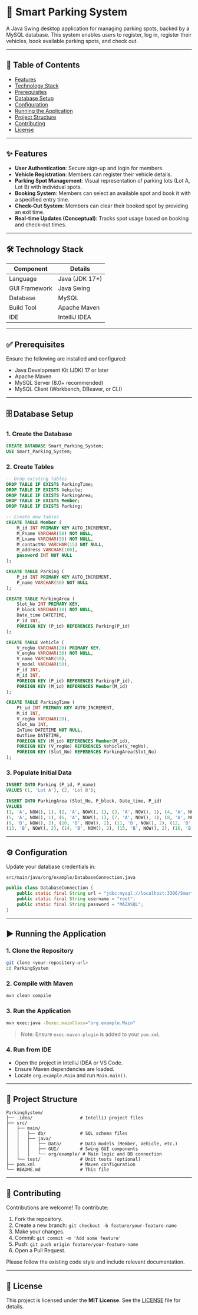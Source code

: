 # 🚗 Smart Parking System

A Java Swing desktop application for managing parking spots, backed by a MySQL database. This system enables users to register, log in, register their vehicles, book available parking spots, and check out.

---

## 📑 Table of Contents

- [Features](#features)
- [Technology Stack](#technology-stack)
- [Prerequisites](#prerequisites)
- [Database Setup](#database-setup)
- [Configuration](#configuration)
- [Running the Application](#running-the-application)
- [Project Structure](#project-structure)
- [Contributing](#contributing)
- [License](#license)

---

## ✨ Features

- **User Authentication**: Secure sign-up and login for members.
- **Vehicle Registration**: Members can register their vehicle details.
- **Parking Spot Management**: Visual representation of parking lots (Lot A, Lot B) with individual spots.
- **Booking System**: Members can select an available spot and book it with a specified entry time.
- **Check-Out System**: Members can clear their booked spot by providing an exit time.
- **Real-time Updates (Conceptual)**: Tracks spot usage based on booking and check-out times.

---

## 🛠️ Technology Stack

| Component         | Details                          |
|------------------|----------------------------------|
| Language          | Java (JDK 17+)                   |
| GUI Framework     | Java Swing                       |
| Database          | MySQL                            |
| Build Tool        | Apache Maven                     |
| IDE               | IntelliJ IDEA                    |

---

## ✅ Prerequisites

Ensure the following are installed and configured:

- Java Development Kit (JDK) 17 or later
- Apache Maven
- MySQL Server (8.0+ recommended)
- MySQL Client (Workbench, DBeaver, or CLI)

---

## 🗄️ Database Setup

### 1. Create the Database

```sql
CREATE DATABASE Smart_Parking_System;
USE Smart_Parking_System;
```

### 2. Create Tables

```sql
-- Drop existing tables
DROP TABLE IF EXISTS ParkingTime;
DROP TABLE IF EXISTS Vehicle;
DROP TABLE IF EXISTS ParkingArea;
DROP TABLE IF EXISTS Member;
DROP TABLE IF EXISTS Parking;

-- Create new tables
CREATE TABLE Member (
    M_id INT PRIMARY KEY AUTO_INCREMENT,
    M_Fname VARCHAR(50) NOT NULL,
    M_Lname VARCHAR(50) NOT NULL,
    M_contactNo VARCHAR(15) NOT NULL,
    M_address VARCHAR(100),
    password INT NOT NULL
);

CREATE TABLE Parking (
    P_id INT PRIMARY KEY AUTO_INCREMENT,
    P_name VARCHAR(50) NOT NULL
);

CREATE TABLE ParkingArea (
    Slot_No INT PRIMARY KEY,
    P_block VARCHAR(10) NOT NULL,
    Date_time DATETIME,
    P_id INT,
    FOREIGN KEY (P_id) REFERENCES Parking(P_id)
);

CREATE TABLE Vehicle (
    V_regNo VARCHAR(20) PRIMARY KEY,
    V_engNo VARCHAR(30) NOT NULL,
    V_name VARCHAR(50),
    V_model VARCHAR(50),
    P_id INT,
    M_id INT,
    FOREIGN KEY (P_id) REFERENCES Parking(P_id),
    FOREIGN KEY (M_id) REFERENCES Member(M_id)
);

CREATE TABLE ParkingTime (
    Pt_id INT PRIMARY KEY AUTO_INCREMENT,
    M_id INT,
    V_regNo VARCHAR(20),
    Slot_No INT,
    InTime DATETIME NOT NULL,
    OutTime DATETIME,
    FOREIGN KEY (M_id) REFERENCES Member(M_id),
    FOREIGN KEY (V_regNo) REFERENCES Vehicle(V_regNo),
    FOREIGN KEY (Slot_No) REFERENCES ParkingArea(Slot_No)
);
```

### 3. Populate Initial Data

```sql
INSERT INTO Parking (P_id, P_name)
VALUES (1, 'Lot A'), (2, 'Lot B');

INSERT INTO ParkingArea (Slot_No, P_block, Date_time, P_id)
VALUES
(1, 'A', NOW(), 1), (2, 'A', NOW(), 1), (3, 'A', NOW(), 1), (4, 'A', NOW(), 1),
(5, 'A', NOW(), 1), (6, 'A', NOW(), 1), (7, 'A', NOW(), 1), (8, 'A', NOW(), 1),
(9, 'B', NOW(), 2), (10, 'B', NOW(), 2), (11, 'B', NOW(), 2), (12, 'B', NOW(), 2),
(13, 'B', NOW(), 2), (14, 'B', NOW(), 2), (15, 'B', NOW(), 2), (16, 'B', NOW(), 2);
```

---

## ⚙️ Configuration

Update your database credentials in:

`src/main/java/org/example/DatabaseConnection.java`

```java
public class DatabaseConnection {
    public static final String url = "jdbc:mysql://localhost:3306/Smart_Parking_System";
    public static final String username = "root";
    public static final String password = "MAZASQL";
}
```

---

## ▶️ Running the Application

### 1. Clone the Repository

```bash
git clone <your-repository-url>
cd ParkingSystem
```

### 2. Compile with Maven

```bash
mvn clean compile
```

### 3. Run the Application

```bash
mvn exec:java -Dexec.mainClass="org.example.Main"
```

> Note: Ensure `exec-maven-plugin` is added to your `pom.xml`.

### 4. Run from IDE

- Open the project in IntelliJ IDEA or VS Code.
- Ensure Maven dependencies are loaded.
- Locate `org.example.Main` and run `Main.main()`.

---

## 📁 Project Structure

```
ParkingSystem/
├── .idea/                  # IntelliJ project files
├── src/
│   ├── main/
│   │   ├── db/             # SQL schema files
│   │   ├── java/
│   │   │   ├── Data/       # Data models (Member, Vehicle, etc.)
│   │   │   ├── GUI/        # Swing GUI components
│   │   │   └── org/example/ # Main logic and DB connection
│   └── test/               # Unit tests (optional)
├── pom.xml                 # Maven configuration
└── README.md               # This file
```

---

## 🤝 Contributing

Contributions are welcome! To contribute:

1. Fork the repository.
2. Create a new branch: `git checkout -b feature/your-feature-name`
3. Make your changes.
4. Commit: `git commit -m 'Add some feature'`
5. Push: `git push origin feature/your-feature-name`
6. Open a Pull Request.

Please follow the existing code style and include relevant documentation.

---

## 📄 License

This project is licensed under the **MIT License**. See the [LICENSE](LICENSE) file for details.

